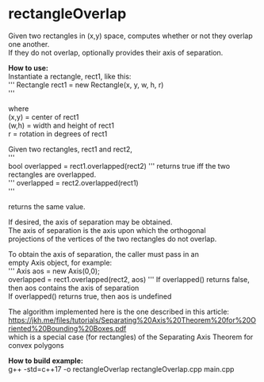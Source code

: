 # rectangleOverlap
Given two rectangles in (x,y) space, computes whether or not they overlap one another.  
If they do not overlap, optionally provides their axis of separation.

**How to use:**  
Instantiate a rectangle, rect1, like this:  
  '''
  Rectangle rect1 = new Rectangle(x, y, w, h, r)  
  '''
  
  where  
   (x,y) = center of rect1  
   (w,h) = width and height of rect1  
     r   = rotation in degrees of rect1  

Given two rectangles, rect1 and rect2,  
    '''     
    bool overlapped = rect1.overlapped(rect2) 
    '''
returns true iff the two rectangles are overlapped.  
    '''
    overlapped = rect2.overlapped(rect1)  
    '''
           
returns the same value.  

If desired, the axis of separation may be obtained.  
The axis of separation is the axis upon which the orthogonal  
projections of the vertices of the two rectangles do not overlap.    

To obtain the axis of separation, the caller must pass in an  
empty Axis object, for example:  
'''
   Axis aos = new Axis(0,0);  
   overlapped = rect1.overlapped(rect2, aos) 
   '''
If overlapped() returns false, then aos contains the axis of separation  
If overlapped() returns true, then aos is undefined  

The algorithm implemented here is the one described in this article:  
 https://jkh.me/files/tutorials/Separating%20Axis%20Theorem%20for%20Oriented%20Bounding%20Boxes.pdf  
which is a special case (for rectangles) of the Separating Axis Theorem for convex polygons  

**How to build example:**  
 g++ -std=c++17 -o rectangleOverlap  rectangleOverlap.cpp main.cpp  

